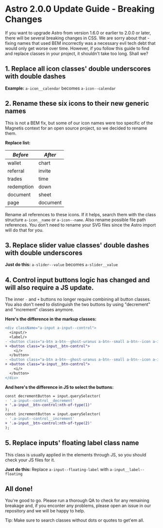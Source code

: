# Astro 2.0.0 Update Guide - Breaking Changes

If you want to upgrade Astro from version 1.6.0 or earlier to 2.0.0 or later, there will be several breaking changes in CSS. We are sorry about that - fixing names that used BEM incorrectly was a necessary evil tech debt that would only get worse over time. However, if you follow this guide to find and replace classes in your project, it shouldn't take too long. Shall we?

## 1. Replace all icon classes' double underscores with double dashes

**Example:** `a-icon__calendar` becomes `a-icon--calendar`

## 2. Rename these six icons to their new generic names

This is not a BEM fix, but some of our icon names were too specific of the Magnetis context for an open source project, so we decided to rename them.

**Replace list:**

*Before* | *After*
-|-
wallet | chart
referral | invite
trades | time
redemption | down
document | sheet
page | document

Rename all references to these icons. If it helps, search them with the class structure `a-icon__name` or `a-icon--name`. Also rename possible file path references. You don't need to rename your SVG files since the Astro import will do that for you.

## 3. Replace slider value classes' double dashes with double underscores

**Just do this:** `a-slider--value` becomes `a-slider__value`

## 4. Control input buttons logic has changed and will also require a JS update.

The inner `-` and `+` buttons no longer require combining all button classes. 
You also don't need to distinguish the two buttons by using "decrement" and "increment" classes anymore.

**Here's the difference in the markup classes:**

```diff
<div className="a-input a-input--control">
  <input/>
  <label/>
- <button class="a-btn a-btn--ghost-uranus a-btn--small a-btn--icon a-input--control__decrement">
+ <button class="a-input__btn-control">
    <i/>
  </button>
- <button class="a-btn a-btn--ghost-uranus a-btn--small a-btn--icon a-input--control__decrement">
+ <button class="a-input__btn-control">
    <i/>
  </button>
</div>
```

**And here's the difference in JS to select the buttons:**

```diff
const decrementButton = input.querySelector(
- '.a-input--control__decrement'
+ '.a-input__btn-control:nth-of-type(1)'
);
const incrementButton = input.querySelector(
- '.a-input--control__increment'
+ '.a-input__btn-control:nth-of-type(2)'
);	
```

## 5. Replace inputs' floating label class name

This class is usually applied in the elements through JS, so you should check your JS files for it.

**Just do this:** Replace `a-input--floating-label` with `a-input__label--floating`

## All done!

You're good to go. Please run a thorough QA to check for any remaining breakage and, if you enconter any problems, please open an issue in our repository and we will be happy to help.

Tip: Make sure to search classes without dots or quotes to get'em all.
